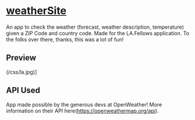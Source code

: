 # [weatherSite]()

An app to check the weather (forecast, weather description, temperature) given a ZIP Code and country code. Made for the LA.Fellows application. To the folks over there, thanks, this was a lot of fun!

## Preview

(/css/la.jpg)]

## API Used

App made possible by the generous devs at OpenWeather! More information on their API here(https://openweathermap.org/api).
